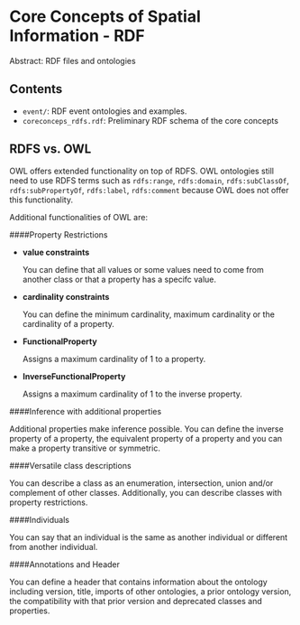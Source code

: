 Core Concepts of Spatial Information - RDF
=============================================

Abstract: RDF files and ontologies

Contents
----------------------

* `event/`: RDF event ontologies and examples.
* `coreconceps_rdfs.rdf`: Preliminary RDF schema of the core concepts


RDFS vs. OWL
----------------------
OWL offers extended functionality on top of RDFS. OWL ontologies still need to use RDFS terms such as `rdfs:range`, `rdfs:domain`, `rdfs:subClassOf`, `rdfs:subPropertyOf`, `rdfs:label`, `rdfs:comment` because OWL does not offer this functionality.

Additional functionalities of OWL are:

####Property Restrictions

- **value constraints**

    You can define that all values or some values need to come from another class or that a property has a specifc value.

- **cardinality constraints**

    You can define the minimum cardinality, maximum cardinality or the cardinality of a property.

- **FunctionalProperty**

    Assigns a maximum cardinality of 1 to a property.

- **InverseFunctionalProperty**

    Assigns a maximum cardinality of 1 to the inverse property.

####Inference with additional properties

Additional properties make inference possible. You can define the inverse property of a property, the equivalent property of a property and you can make a property transitive or symmetric.

####Versatile class descriptions

You can describe a class as an enumeration, intersection, union and/or complement of other classes. Additionally, you can describe classes with property restrictions.

####Individuals

You can say that an individual is the same as another individual or different from another individual.

####Annotations and Header

You can define a header that contains information about the ontology including version, title, imports of other ontologies, a prior ontology version, the compatibility with that prior version and deprecated classes and properties.
